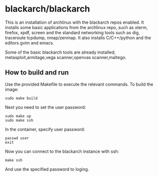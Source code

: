 blackarch/blackarch
===================

This is an installation of archlinux with the blackarch
repos enabled. It installs some basic applications from
the archlinux repo, such as xterm, firefox, xpdf, screen
and the standard networking tools such as dig, traceroute
tcpdump, nmap/zenmap. It also installs C/C++/python and
the editors gvim and emacs.


Some of the basic blackarch tools are already installed;
metasploit,armitage,vega scanner,openvas scanner,maltego.

## How to build and run
Use the provided Makefile to execute the relevant commands.
To build the image:
```
sudo make build
```
Next you need to set the user password:
```
sudo make up
sudo make ssh
```
In the container, specify user password:
```
passwd user
exit
```
Now you can connect to the blackarch instance with ssh:
```
make ssh
```
And use the specified password to loging.